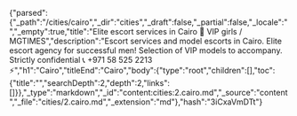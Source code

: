 {"parsed":{"_path":"/cities/cairo","_dir":"cities","_draft":false,"_partial":false,"_locale":"","_empty":true,"title":"Elite escort services in Cairo 🖤 VIP girls / MGTIMES","description":"Escort services and model escorts in Cairo. Elite escort agency for successful men! Selection of VIP models to accompany. Strictly confidential 📞 +971 58 525 2213 ⚡","h1":"Cairo","titleEnd":"Cairo","body":{"type":"root","children":[],"toc":{"title":"","searchDepth":2,"depth":2,"links":[]}},"_type":"markdown","_id":"content:cities:2.cairo.md","_source":"content","_file":"cities/2.cairo.md","_extension":"md"},"hash":"3iCxaVmDTt"}